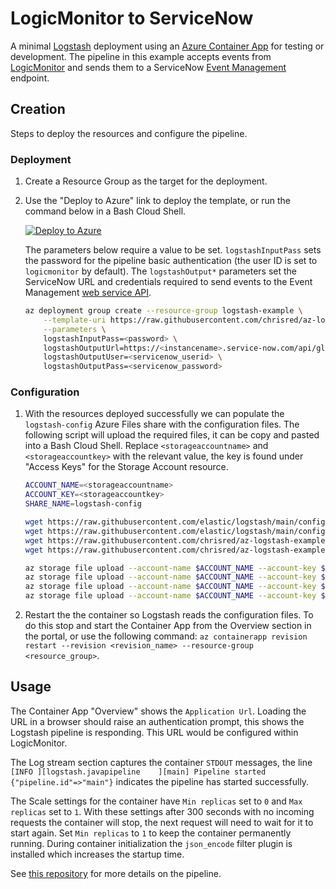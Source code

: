 # LogicMonitor to ServiceNow

A minimal [Logstash](https://www.elastic.co/logstash) deployment using an [Azure Container App](https://learn.microsoft.com/en-us/azure/container-apps/) for testing or development. The pipeline in this example accepts events from [LogicMonitor](https://www.logicmonitor.com/) and sends them to a ServiceNow [Event Management](https://docs.servicenow.com/csh?topicname=c_EM.html&version=latest) endpoint.

## Creation

Steps to deploy the resources and configure the pipeline. 

### Deployment

1. Create a Resource Group as the target for the deployment.

2. Use the "Deploy to Azure" link to deploy the template, or run the command below in a Bash Cloud Shell.

    [![Deploy to Azure](https://aka.ms/deploytoazurebutton)](https://portal.azure.com/#create/Microsoft.Template/uri/https%3A%2F%2Fraw.githubusercontent.com%2Fchrisred%2Faz-logstash-example%2Fmaster%2Flogicmonitor-servicenow%2Flogstash.json)

    The parameters below require a value to be set. `logstashInputPass` sets the password for the pipeline basic authentication (the user ID is set to `logicmonitor` by default). The `logstashOutput*` parameters set the ServiceNow URL and credentials required to send events to the Event Management [web service API](https://docs.servicenow.com/csh?topicname=send-events-via-web-service.html&version=latest).

    ```bash
    az deployment group create --resource-group logstash-example \
        --template-uri https://raw.githubusercontent.com/chrisred/az-logstash-example/master/logicmonitor-servicenow/logstash.bicep \
        --parameters \
        logstashInputPass=<password> \
        logstashOutputUrl=https://<instancename>.service-now.com/api/global/em/jsonv2 \
        logstashOutputUser=<servicenow_userid> \
        logstashOutputPass=<servicenow_password>
    ```

### Configuration

1. With the resources deployed successfully we can populate the `logstash-config` Azure Files share with the configuration files. The following script will upload the required files, it can be copy and pasted into a Bash Cloud Shell. Replace `<storageaccountname>` and `<storageaccountkey>` with the relevant value, the key is found under "Access Keys" for the Storage Account resource.

    ```bash
    ACCOUNT_NAME=<storageaccountname>
    ACCOUNT_KEY=<storageaccountkey>
    SHARE_NAME=logstash-config

    wget https://raw.githubusercontent.com/elastic/logstash/main/config/jvm.options
    wget https://raw.githubusercontent.com/elastic/logstash/main/config/log4j2.properties
    wget https://raw.githubusercontent.com/chrisred/az-logstash-example/master/logicmonitor-servicenow/logstash.yml
    wget https://raw.githubusercontent.com/chrisred/az-logstash-example/master/logicmonitor-servicenow/logstash.conf

    az storage file upload --account-name $ACCOUNT_NAME --account-key $ACCOUNT_KEY --path jvm.options --share-name $SHARE_NAME --source jvm.options
    az storage file upload --account-name $ACCOUNT_NAME --account-key $ACCOUNT_KEY --path log4j2.properties --share-name $SHARE_NAME --source log4j2.properties
    az storage file upload --account-name $ACCOUNT_NAME --account-key $ACCOUNT_KEY --path logstash.yml --share-name $SHARE_NAME --source logstash.yml
    az storage file upload --account-name $ACCOUNT_NAME --account-key $ACCOUNT_KEY --path logstash.conf --share-name $SHARE_NAME --source logstash.conf
    ```

2. Restart the the container so Logstash reads the configuration files. To do this stop and start the Container App from the Overview section in the portal, or use the following command: `az containerapp revision restart --revision <revision_name> --resource-group <resource_group>`.

## Usage

The Container App "Overview" shows the `Application Url`. Loading the URL in a browser should raise an authentication prompt, this shows the Logstash pipeline is responding. This URL would be configured within LogicMonitor.

The Log stream section captures the container `STDOUT` messages, the line `[INFO ][logstash.javapipeline    ][main] Pipeline started {"pipeline.id"=>"main"}` indicates the pipeline has started successfully.

The Scale settings for the container have `Min replicas` set to `0` and `Max replicas` set to `1`. With these settings after 300 seconds with no incoming requests the container will stop, the next request will need to wait for it to start again. Set `Min replicas` to `1` to keep the container permanently running. During container initialization the `json_encode` filter plugin is installed which increases the startup time.

See [this repository](https://github.com/chrisred/logstash-pipeline-conf/tree/master#logicmonitor-to-servicenow) for more details on the pipeline.